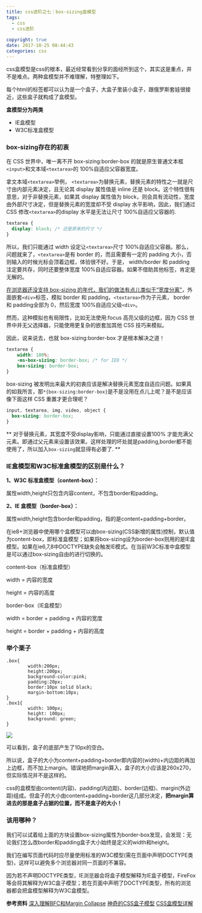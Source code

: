 ```yaml
---
title: css进阶之七：box-sizing盒模型
tags: 
  - css
  - css进阶
 
copyright: true
date: 2017-10-25 08:44:43
categories: css
---
```

css盒模型是css的根本，最近经常看到分享的面经所到这个，其实这是重点，并不是难点。两种盒模型并不难理解，特整理如下。
<!--more-->
每个html的标签都可以认为是一个盒子，大盒子里装小盒子，跟俄罗斯套娃很接近，这些盒子就构成了盒模型。

**盒模型分为两类**

* IE盒模型
* W3C标准盒模型


### box-sizing存在的初衷
在 CSS 世界中，唯一离不开 box-sizing:border-box 的就是原生普通文本框`<input>`和文本域`<textarea>`的 100%自适应父容器宽度。

拿文本域`<textarea>`举例， `<textarea>`为替换元素，替换元素的特性之一就是尺寸由内部元素决定，且无论其 display 属性值是 inline 还是 block。这个特性很有意思，对于非替换元素，如果其 display 属性值为 block，则会具有流动性，宽度由外部尺寸决定，但是替换元素的宽度却不受 display 水平影响，因此，我们通过 CSS 修改`<textarea>`的display 水平是无法让尺寸 100%自适应父容器的.

```css
textarea {
  display: block; /* 还是原来的尺寸 */
}
```
所以，我们只能通过 width 设定让`<textarea>`尺寸 100%自适应父容器。那么，问题就来了，`<textarea>`是有 border 的，而且需要有一定的 padding 大小，否则输入的时候光标会顶着边框，体验很不好。于是， width/border 和 padding 注定要共存，同时还要整体宽度 100%自适应容器。如果不借助其他标签，肯定是无解的。

[在浏览器还没支持 box-sizing 的年代，我们的做法有点儿类似于“宽度分离”](http://demo.cssworld.cn/3/2-9.php)，外面嵌套`<div>`标签，模拟 border 和 padding，`<textarea>`作为子元素， border 和 padding全部为 0，然后宽度 100%自适应父级`<div>`。

然而，这种模拟也有局限性，比如无法使用:focus 高亮父级的边框，因为 CSS 世界中并无父选择器，只能使用更复杂的嵌套加其他 CSS 技巧来模拟。

因此，说来说去，也就 box-sizing:border-box 才是根本解决之道！

```css
textarea {
	width: 100%;
	-ms-box-sizing: border-box; /* for IE8 */
	box-sizing: border-box;
}
```
box-sizing 被发明出来最大的初衷应该是解决替换元素宽度自适应问题。如果真的如我所言，那`*{box-sizing:border-box}`是不是没用在点儿上呢？是不是应该像下面这样 CSS 重置才更合理呢？
```css
input, textarea, img, video, object {
  box-sizing: border-box;
}
```
** 对于替换元素，其宽度不受display影响，只能通过直接设置100%
才能充满父元素。即通过父元素来设置该效果。这样处理的坏处就是padding,border都不能使用了，所以加入`box-sizing`就显得有必要了. **

### IE盒模型和W3C标准盒模型的区别是什么？

**1、W3C 标准盒模型（content-box）：**

属性width,height只包含内容content，不包含border和padding。

**2、IE 盒模型（border-box）：**

属性width,height包含border和padding，指的是content+padding+border。

在ie8+浏览器中使用哪个盒模型可以由box-sizing(CSS新增的属性)控制，默认值为content-box，即标准盒模型；如果将box-sizing设为border-box则用的是IE盒模型。如果在ie6,7,8中DOCTYPE缺失会触发IE模式。在当前W3C标准中盒模型是可以通过box-sizing自由的进行切换的。

content-box（标准盒模型）

width = 内容的宽度

height = 内容的高度

border-box（IE盒模型）

width = border + padding + 内容的宽度

height = border + padding + 内容的高度

### 举个栗子

```
.box{
        width:200px;
        height:200px;
        background-color:pink;
        padding:20px;
        border:10px solid black;
        margin-bottom:10px;
}
.box1{
        width: 100px;
        height: 100px;
        background: green;
}
```

![](http://oankigr4l.bkt.clouddn.com/%E7%9B%92%E6%A8%A1%E5%9E%8B.png)

可以看到，盒子的底部产生了10px的空白。

所以说，盒子的大小为content+padding+border即内容的(width)+内边距的再加上边框，而不加上margin。错误地把margin算入，盒子的大小应该是260x270，但实际情况并不是这样的。

css的盒模型由content(内容)、padding(内边距)、border(边框)、margin(外边距)组成。但盒子的大小由content+padding+border这几部分决定，**把margin算进去的那是盒子占据的位置，而不是盒子的大小！**

### 该用哪种？
我们可以试着给上面的方块设置box-sizing属性为border-box发现，会发现：无论我们怎么改border和padding盒子大小始终是定义的width和height。

我们在编写页面代码时应尽量使用标准的W3C模型(需在页面中声明DOCTYPE类型)，这样可以避免多个浏览器对同一页面的不兼容。

因为若不声明DOCTYPE类型，IE浏览器会将盒子模型解释为IE盒子模型，FireFox等会将其解释为W3C盒子模型；若在页面中声明了DOCTYPE类型，所有的浏览器都会把盒模型解释为W3C盒模型。




**参考资料**
[深入理解BFC和Margin Collapse](https://www.w3cplus.com/css/understanding-bfc-and-margin-collapse.html)
[神奇的CSS盒子模型](http://blog.csdn.net/eavan_zhou/article/details/52289351)
[CSS盒模型详解](https://juejin.im/post/59ef72f5f265da4320026f76)